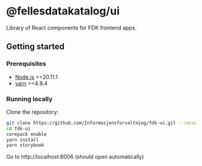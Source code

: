 # @fellesdatakatalog/ui

Library of React components for FDK frontend apps.

## Getting started

### Prerequisites

- [Node.js](https://nodejs.org/en/download/) >=20.11.1
- [yarn](https://yarnpkg.com/getting-started/install) >=4.9.4

### Running locally

Clone the repository:

```bash
git clone https://github.com/Informasjonsforvaltning/fdk-ui.git --recurse-submodules
cd fdk-ui
corepack enable
yarn install
yarn storybook
```

Go to http://localhost:6006 (should open automatically)